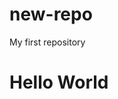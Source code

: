 new-repo
========

My first repository

<html>
  <head>
    <style type="text/css">
      h2 {
          color:red;
        }
    </style>
  </head>
  <body>
    <h1>Hello World</h1>
  </body>
</html>
